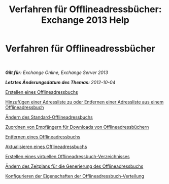 ﻿---
title: 'Verfahren für Offlineadressbücher: Exchange 2013 Help'
TOCTitle: Verfahren für Offlineadressbücher
ms:assetid: b7f26eca-b93b-4834-ba50-11febdefbb18
ms:mtpsurl: https://technet.microsoft.com/de-de/library/Bb124351(v=EXCHG.150)
ms:contentKeyID: 50476526
ms.date: 04/24/2018
mtps_version: v=EXCHG.150
ms.translationtype: HT
---

# Verfahren für Offlineadressbücher

 

_**Gilt für:** Exchange Online, Exchange Server 2013_

_**Letztes Änderungsdatum des Themas:** 2012-10-04_

[Erstellen eines Offlineadressbuchs](create-an-offline-address-book-exchange-2013-help.md)

[Hinzufügen einer Adressliste zu oder Entfernen einer Adressliste aus einem Offlineadressbuch](add-an-address-list-to-or-remove-an-address-list-from-an-offline-address-book-exchange-2013-help.md)

[Ändern des Standard-Offlineadressbuchs](change-the-default-offline-address-book-exchange-2013-help.md)

[Zuordnen von Empfängern für Downloads von Offlineadressbüchern](provision-recipients-for-offline-address-book-downloads-exchange-2013-help.md)

[Entfernen eines Offlineadressbuchs](remove-an-offline-address-book-exchange-2013-help.md)

[Aktualisieren eines Offlineadressbuchs](update-an-offline-address-book-exchange-2013-help.md)

[Erstellen eines virtuellen Offlineadressbuch-Verzeichnisses](create-an-offline-address-book-virtual-directory-exchange-2013-help.md)

[Ändern des Zeitplans für die Generierung des Offlineadressbuchs](change-the-offline-address-book-generation-schedule-exchange-2013-help.md)

[Konfigurieren der Eigenschaften der Offlineadressbuch-Verteilung](configure-offline-address-book-distribution-properties-exchange-2013-help.md)

